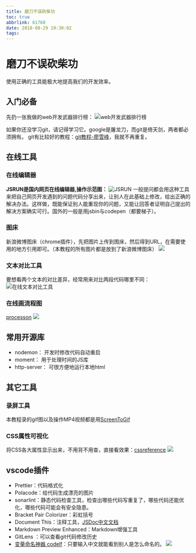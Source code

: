 ```yaml
---
title: 磨刀不误砍柴功
toc: true
abbrlink: 61760
date: 2018-08-29 19:30:02
tags:
---
```

# 磨刀不误砍柴功
使用正确的工具能极大地提高我们的开发效率。
## 入门必备
先扔一张我做的web开发武器排行榜：
![web开发武器排行榜](http://ww1.sinaimg.cn/large/005BIQVbgy1fuxclojuspj30if1e9diq.jpg)

如果你还没学习git，请记得学习它。google是屠龙刀，而git是倚天剑，两者都必须拥有。 git有比较好的教程：[git教程-廖雪峰](https://www.liaoxuefeng.com/wiki/0013739516305929606dd18361248578c67b8067c8c017b000)，我就不再重复。

## 在线工具
### 在线编辑器
<script async src="//jsrun.net/KmgKp/embed/html,result/light/"></script>
__JSRUN是国内网页在线编辑器,操作示范图：__ 
![JSRUN](http://ww1.sinaimg.cn/large/005BIQVbgy1fuojmp8nkij30tf06z0sz.jpg)
一般提问都会用这种工具来把自己网页开发遇到的问题代码分享出来，让别人在此基础上修改，给出正确的解决办法。这样做，既能保证别人能重现你的问题，又能让回答者证明自己提出的解决方案确实可行。国外的一般是用jsbin与codepen（都要梯子）。

### 图床
新浪微博图床（chrome插件），先把图片上传到图床，然后得到URL，在需要使用的地方引用即可。（本教程的所有图片都是放到了新浪微博图床）
![](http://ww1.sinaimg.cn/large/e7533e94gy1fzehrcs4m6j20wu0mn0uh.jpg)

### 文本对比工具
要想看两个文本的对比差异，经常用来对比两段代码哪里不同：
![在线文本对比工具](http://ww1.sinaimg.cn/large/005BIQVbgy1fuqtbmoa39j31fm0rb0tz.jpg)

### 在线画流程图
[processon](https://www.processon.com/i/56284551e4b04931dcccae1a)
![](http://ww1.sinaimg.cn/large/e7533e94gy1fzehcinkalj21hc0o00vq.jpg)

## 常用开源库
- nodemon： 开发时修改代码自动重启
- moment： 用于处理时间的JS库
- http-server： 可很方便地运行本地html

## 其它工具
### 录屏工具
本教程录的gif图以及操作MP4视频都是用[ScreenToGif](https://www.screentogif.com)
### CSS属性可视化
将CSS各大属性显示出来，不用背不用查，直接看效果：[cssreference](https://cssreference.io/)
![](http://ww1.sinaimg.cn/large/e7533e94gy1fzehb8ou01j21h50o1dl1.jpg)

## vscode插件
- Prettier：代码格式化
- Polacode：给代码生成漂亮的图片
- sonarlint：静态代码检查工具，检查出哪些代码写重复了，哪些代码还能优化，哪些代码可能会有安全隐患。
- Bracket Pair Colorizer：彩虹括号
- Document This：注释工具，[JSDoc中文文档](http://www.css88.com/doc/jsdoc/about-namepaths.html)
- Markdown Preview Enhanced：Markdown增强工具
- GitLens ：可以查看git代码修改历史
- [变量命名神器 codelf](https://github.com/unbug/codelf)：只要输入中文就能看到别人是怎么命名的。
![](https://user-images.githubusercontent.com/799578/51435477-f748a380-1cb2-11e9-89df-3ae5d99ed7e6.png)

